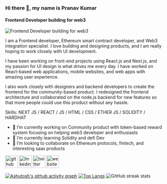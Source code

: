 ### Hi there 👋, my name is Pranav Kumar
#### Frontend Developer building for web3
![Frontend Developer building for web3](https://gateway.pinata.cloud/ipfs/QmQJR2oJEFHMzKanuxRZH7zsNhwhzavXQnFAkcSaHkFHdQ)

I am a Frontend developer, Ethereum smart contract developer, and Web3 integration specialist. I love building and designing products, and I am really hoping to work closely with UI development.

I have been working on front-end projects using React.js and Next.js, and my passion for UI design is what drives me every day. I have worked on React-based web applications, mobile websites, and web apps with amazing user experience.

I also work closely with designers and backend developers to create the frontend for the community-based product. I redesigned the frontend architecture and collaborated on the node.js backend for new features so that more people could use this product without any hassle.

Skills: NEXT JS / REACT / JS / HTML / CSS / ETHER JS / SOLIDITY / HARDHAT

- 🔭 I’m currently working on Community product with token-based reward system focusing on helping web3 developer and enthusiasts 
- 🌱 I’m currently learning Solidity and defi Dev 
- 👯 I’m looking to collaborate on Ethereum protocols, fintech, and interesting saas products  


[<img src='https://cdn.jsdelivr.net/npm/simple-icons@3.0.1/icons/github.svg' alt='github' height='40'>](https://github.com/codantes)  [<img src='https://cdn.jsdelivr.net/npm/simple-icons@3.0.1/icons/linkedin.svg' alt='linkedin' height='40'>](https://www.linkedin.com/in/devpranavk/)  [<img src='https://cdn.jsdelivr.net/npm/simple-icons@3.0.1/icons/twitter.svg' alt='twitter' height='40'>](https://twitter.com/MildlyCoder)  [<img src='https://cdn.jsdelivr.net/npm/simple-icons@3.0.1/icons/icloud.svg' alt='website' height='40'>](devpranavkumar.netlify.app)  

[![Ashutosh's github activity graph](https://github-readme-activity-graph.cyclic.app/graph?username=mildlycoder&bg_color=211717&color=9e4c98&line=9e4c98&point=403d3d&area=true&hide_border=true)](https://github.com/ashutosh00710/github-readme-activity-graph)
[![Top Langs](https://github-readme-stats.vercel.app/api/top-langs/?username=mildlycoder)](https://github.com/anuraghazra/github-readme-stats) ![GitHub streak stats](https://streak-stats.demolab.com/?user=mildlycoder)  

